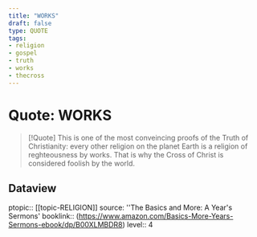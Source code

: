 ```yaml
---
title: "WORKS"
draft: false
type: QUOTE
tags:
- religion
- gospel
- truth
- works
- thecross
---
```


# Quote: WORKS
> [!Quote]
> This is one of the most conveincing proofs of the Truth of Christianity: every other religion on the planet Earth is a religion of reghteousness by works.
> That is why the Cross of Christ is considered foolish by the world.

## Dataview
ptopic:: [[topic-RELIGION]]
source: ''The Basics and More: A Year's Sermons'
booklink:: (https://www.amazon.com/Basics-More-Years-Sermons-ebook/dp/B00XLMBDR8)
level:: 4
